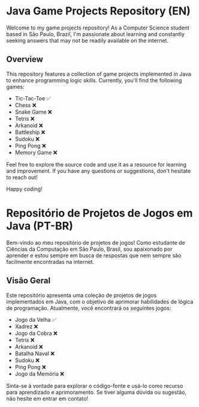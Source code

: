 # Java Game Projects Repository (EN)

Welcome to my game projects repository! As a Computer Science student based in São Paulo, Brazil, I'm passionate about learning and constantly seeking answers that may not be readily available on the internet.

## Overview

This repository features a collection of game projects implemented in Java to enhance programming logic skills. Currently, you'll find the following games:

- Tic-Tac-Toe ✅
- Chess ❌
- Snake Game ❌
- Tetris ❌
- Arkanoid ❌
- Battleship ❌
- Sudoku ❌
- Ping Pong ❌
- Memory Game ❌

Feel free to explore the source code and use it as a resource for learning and improvement. If you have any questions or suggestions, don't hesitate to reach out!

Happy coding!

# Repositório de Projetos de Jogos em Java (PT-BR)

Bem-vindo ao meu repositório de projetos de jogos! Como estudante de Ciências da Computação em São Paulo, Brasil, sou apaixonado por aprender e estou sempre em busca de respostas que nem sempre são facilmente encontradas na internet.

## Visão Geral

Este repositório apresenta uma coleção de projetos de jogos implementados em Java, com o objetivo de aprimorar habilidades de lógica de programação. Atualmente, você encontrará os seguintes jogos:

- Jogo da Velha ✅
- Xadrez ❌
- Jogo da Cobra ❌
- Tetris ❌
- Arkanoid ❌
- Batalha Naval ❌
- Sudoku ❌
- Ping Pong ❌
- Jogo da Memória ❌

Sinta-se à vontade para explorar o código-fonte e usá-lo como recurso para aprendizado e aprimoramento. Se tiver alguma dúvida ou sugestão, não hesite em entrar em contato!
